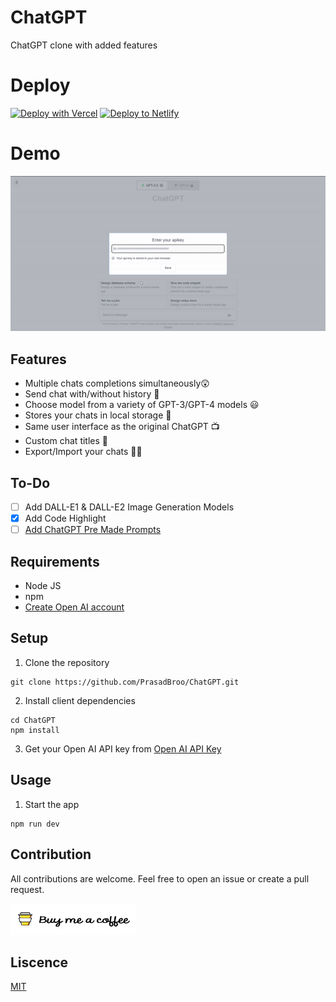 # ChatGPT

ChatGPT clone with added features

# Deploy

[![Deploy with Vercel](https://vercel.com/button)](https://vercel.com/new/clone?repository-url=https%3A%2F%2Fgithub.com%2FPrasadBroo%2FChatGPT&install-command=npm%20install&output-directory=dist)
[![Deploy to Netlify](https://www.netlify.com/img/deploy/button.svg)](https://app.netlify.com/start/deploy?repository=https://github.com/PrasadBroo/ChatGPT)

# Demo

<img src="demo/demo.gif" width="700px" alt="demo gif"/>

## Features

- Multiple chats completions simultaneously😲
- Send chat with/without history 🧐
- Choose model from a variety of GPT-3/GPT-4 models 😃
- Stores your chats in local storage 👀
- Same user interface as the original ChatGPT 📺
- Custom chat titles 💬
- Export/Import your chats 🔼🔽

## To-Do

- [ ] Add DALL-E1 & DALL-E2 Image Generation Models
- [x] Add Code Highlight
- [ ] [Add ChatGPT Pre Made Prompts](https://github.com/f/awesome-chatgpt-prompts)
## Requirements

- Node JS
- npm
- [Create Open AI account](https://beta.openai.com/signup/)

## Setup

1. Clone the repository

```
git clone https://github.com/PrasadBroo/ChatGPT.git
```

2. Install client dependencies

```
cd ChatGPT
npm install
```

3. Get your Open AI API key from [Open AI API Key](https://platform.openai.com/account/api-keys)

## Usage

1. Start the app

```
npm run dev
```

## Contribution

All contributions are welcome. Feel free to open an issue or create a pull request.

<a href="https://www.buymeacoffee.com/prasadbro" target="_blank"><img src="./demo/bmac.png" alt="Buy Me A Coffee" style="height: 50px !important;width: 200px !important;" ></a>

## Liscence

[MIT](https://github.com/PrasadBroo/ChatGPT/blob/main/LICENSE)

